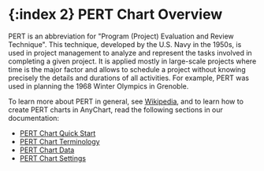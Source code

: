 {:index 2}
PERT Chart Overview
===========

PERT is an abbreviation for "Program (Project) Evaluation and Review Technique". This technique, developed by the U.S. Navy in the 1950s, is used in project management to analyze and represent the tasks involved in completing a given project. It is applied mostly in large-scale projects where time is the major factor and allows to schedule a project without knowing precisely the details and durations of all activities. For example, PERT was used in planning the 1968 Winter Olympics in Grenoble.

To learn more about PERT in general, see [Wikipedia](https://en.wikipedia.org/wiki/Program_evaluation_and_review_technique), and to learn how to create PERT charts in AnyChart, read the following sections in our documentation:

* [PERT Chart Quick Start](Quick_Start)
* [PERT Chart Terminology](Terminology)
* [PERT Chart Data](Data)
* [PERT Chart Settings](Settings)
